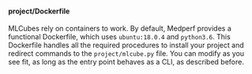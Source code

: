 #### project/Dockerfile
MLCubes rely on containers to work. By default, Medperf provides a functional Dockerfile, which uses `ubuntu:18.0.4` and `python3.6`. This Dockerfile handles all the required procedures to install your project and redirect commands to the `project/mlcube.py` file. You can modify as you see fit, as long as the entry point behaves as a CLI, as described before.